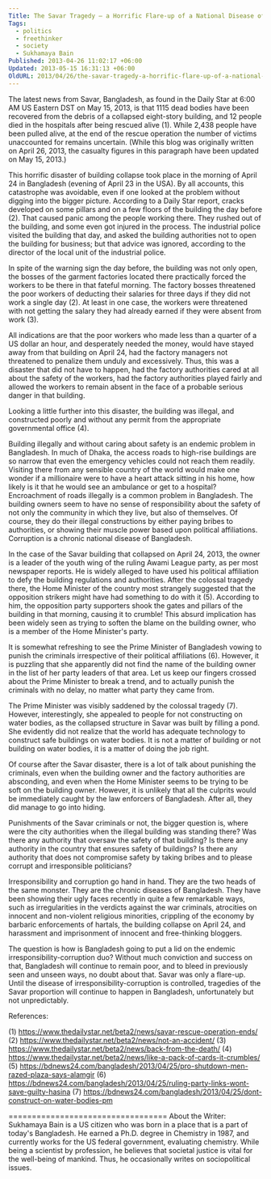```yaml
---
Title: The Savar Tragedy – a Horrific Flare-up of a National Disease of Bangladesh
Tags:
  - politics
  - freethinker
  - society
  - Sukhamaya Bain
Published: 2013-04-26 11:02:17 +06:00
Updated: 2013-05-15 16:31:13 +06:00
OldURL: 2013/04/26/the-savar-tragedy-a-horrific-flare-up-of-a-national-disease-of-bangladesh/
---
```


The latest news from Savar, Bangladesh, as found in the Daily Star at 6:00 AM US Eastern DST on May 15, 2013, is that 1115 dead bodies have been recovered from the debris of a collapsed eight-story building, and 12 people died in the hospitals after being rescued alive (1). While 2,438 people have been pulled alive, at the end of the rescue operation the number of victims unaccounted for remains uncertain. (While this blog was originally written on April 26, 2013, the casualty figures in this paragraph have been updated on May 15, 2013.)

This horrific disaster of building collapse took place in the morning of April 24 in Bangladesh (evening of April 23 in the USA). By all accounts, this catastrophe was avoidable, even if one looked at the problem without digging into the bigger picture. According to a Daily Star report, cracks developed on some pillars and on a few floors of the building the day before (2). That caused panic among the people working there. They rushed out of the building, and some even got injured in the process. The industrial police visited the building that day, and asked the building authorities not to open the building for business; but that advice was ignored, according to the director of the local unit of the industrial police.

In spite of the warning sign the day before, the building was not only open, the bosses of the garment factories located there practically forced the workers to be there in that fateful morning. The factory bosses threatened the poor workers of deducting their salaries for three days if they did not work a single day (2). At least in one case, the workers were threatened with not getting the salary they had already earned if they were absent from work (3).

All indications are that the poor workers who made less than a quarter of a US dollar an hour, and desperately needed the money, would have stayed away from that building on April 24, had the factory managers not threatened to penalize them unduly and excessively. Thus, this was a disaster that did not have to happen, had the factory authorities cared at all about the safety of the workers, had the factory authorities played fairly and allowed the workers to remain absent in the face of a probable serious danger in that building.

Looking a little further into this disaster, the building was illegal, and constructed poorly and without any permit from the appropriate governmental office (4).

Building illegally and without caring about safety is an endemic problem in Bangladesh. In much of Dhaka, the access roads to high-rise buildings are so narrow that even the emergency vehicles could not reach them readily. Visiting there from any sensible country of the world would make one wonder if a millionaire were to have a heart attack sitting in his home, how likely is it that he would see an ambulance or get to a hospital? Encroachment of roads illegally is a common problem in Bangladesh. The building owners seem to have no sense of responsibility about the safety of not only the community in which they live, but also of themselves. Of course, they do their illegal constructions by either paying bribes to authorities, or showing their muscle power based upon political affiliations. Corruption is a chronic national disease of Bangladesh.

In the case of the Savar building that collapsed on April 24, 2013, the owner is a leader of the youth wing of the ruling Awami League party, as per most newspaper reports. He is widely alleged to have used his political affiliation to defy the building regulations and authorities. After the colossal tragedy there, the Home Minister of the country most strangely suggested that the opposition strikers might have had something to do with it (5). According to him, the opposition party supporters shook the gates and pillars of the building in that morning, causing it to crumble! This absurd implication has been widely seen as trying to soften the blame on the building owner, who is a member of the Home Minister's party.

It is somewhat refreshing to see the Prime Minister of Bangladesh vowing to punish the criminals irrespective of their political affiliations (6). However, it is puzzling that she apparently did not find the name of the building owner in the list of her party leaders of that area. Let us keep our fingers crossed about the Prime Minister to break a trend, and to actually punish the criminals with no delay, no matter what party they came from.

The Prime Minister was visibly saddened by the colossal tragedy (7). However, interestingly, she appealed to people for not constructing on water bodies, as the collapsed structure in Savar was built by filling a pond. She evidently did not realize that the world has adequate technology to construct safe buildings on water bodies. It is not a matter of building or not building on water bodies, it is a matter of doing the job right.

Of course after the Savar disaster, there is a lot of talk about punishing the criminals, even when the building owner and the factory authorities are absconding, and even when the Home Minister seems to be trying to be soft on the building owner. However, it is unlikely that all the culprits would be immediately caught by the law enforcers of Bangladesh. After all, they did manage to go into hiding.

Punishments of the Savar criminals or not, the bigger question is, where were the city authorities when the illegal building was standing there? Was there any authority that oversaw the safety of that building? Is there any authority in the country that ensures safety of buildings? Is there any authority that does not compromise safety by taking bribes and to please corrupt and irresponsible politicians?

Irresponsibility and corruption go hand in hand. They are the two heads of the same monster. They are the chronic diseases of Bangladesh. They have been showing their ugly faces recently in quite a few remarkable ways, such as irregularities in the verdicts against the war criminals, atrocities on innocent and non-violent religious minorities, crippling of the economy by barbaric enforcements of hartals, the building collapse on April 24, and harassment and imprisonment of innocent and free-thinking bloggers.  

The question is how is Bangladesh going to put a lid on the endemic irresponsibility-corruption duo? Without much conviction and success on that, Bangladesh will continue to remain poor, and to bleed in previously seen and unseen ways, no doubt about that. Savar was only a flare-up. Until the disease of irresponsibility-corruption is controlled, tragedies of the Savar proportion will continue to happen in Bangladesh, unfortunately but not unpredictably.


References:

(1) https://www.thedailystar.net/beta2/news/savar-rescue-operation-ends/
(2) https://www.thedailystar.net/beta2/news/not-an-accident/
(3) https://www.thedailystar.net/beta2/news/back-from-the-death/
(4) https://www.thedailystar.net/beta2/news/like-a-pack-of-cards-it-crumbles/
(5) https://bdnews24.com/bangladesh/2013/04/25/pro-shutdown-men-razed-plaza-says-alamgir
(6) https://bdnews24.com/bangladesh/2013/04/25/ruling-party-links-wont-save-guilty-hasina
(7) https://bdnews24.com/bangladesh/2013/04/25/dont-construct-on-water-bodies-pm

==================================
About the Writer: Sukhamaya Bain is a US citizen who was born in a place that is a part of today's Bangladesh. He earned a Ph.D. degree in Chemistry in 1987, and currently works for the US federal government, evaluating chemistry. While being a scientist by profession, he believes that societal justice is vital for the well-being of mankind. Thus, he occasionally writes on sociopolitical issues.
